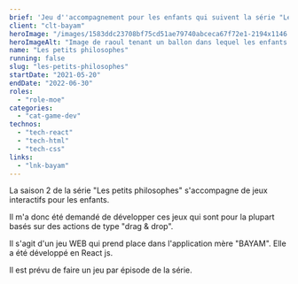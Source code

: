 ```yaml
---
brief: 'Jeu d''accompagnement pour les enfants qui suivent la série "Les petits philosophes"'
client: "clt-bayam"
heroImage: "/images/1583ddc23708bf75cd51ae79740abceca67f72e1-2194x1146.png"
heroImageAlt: "Image de raoul tenant un ballon dans lequel les enfants glissent des yeux et une bouche pour composer une expression"
name: "Les petits philosophes"
running: false
slug: "les-petits-philosophes"
startDate: "2021-05-20"
endDate: "2022-06-30"
roles:
  - "role-moe"
categories:
  - "cat-game-dev"
technos:
  - "tech-react"
  - "tech-html"
  - "tech-css"
links:
  - "lnk-bayam"
---
```


La saison 2 de la série "Les petits philosophes" s'accompagne de jeux interactifs pour les enfants.

Il m'a donc été demandé de développer ces jeux qui sont pour la plupart basés sur des actions de type "drag & drop".

Il s'agit d'un jeu WEB qui prend place dans l'application mère "BAYAM". Elle a été développé en React js.

Il est prévu de faire un jeu par épisode de la série.
